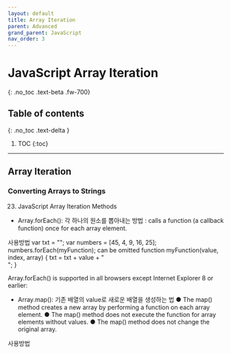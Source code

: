 ```yaml
---
layout: default
title: Array Iteration
parent: Advanced
grand_parent: JavaScript
nav_order: 3
---
```


# JavaScript Array Iteration
{: .no_toc .text-beta .fw-700}

## Table of contents
{: .no_toc .text-delta }

1. TOC
{:toc}

---

## Array Iteration

### Converting Arrays to Strings

23. JavaScript Array Iteration Methods
* Array.forEach(): 각 하나의 원소를 뽑아내는 방법
: calls a function (a callback function) once for each array element.

사용방법
	var txt = "";
	var numbers = [45, 4, 9, 16, 25];
	numbers.forEach(myFunction);
			       can be omitted
	function myFunction(value, index, array) {
	  txt = txt + value + "<br>";
	}

Array.forEach() is supported in all browsers except Internet Explorer 8 or earlier:

* Array.map(): 기존 배열의 value로 새로운 배열을 생성하는 법
● The map() method creates a new array by performing a function on each array element.
● The map() method does not execute the function for array elements without values.
● The map() method does not change the original array.

사용방법 
	<script>
	var numbers1 = [45, 4, 9, 16, 25];
	var numbers2 = numbers1.map(myFunction);		//[90,8,18,32,50]

	document.getElementById("demo").innerHTML = numbers2;
			       can be omitted
	function myFunction(value, index, array) {
	  return value * 2;
	}
	</script>
Array.map() is supported in all browsers except Internet Explorer 8 or earlier.
 
* Array.filter(): 시험에 통과한 value만 새로운 배열의 value로 넣는방법
creates a new array with array elements that passes a test.

사용방법
	var numbers = [45, 4, 9, 16, 25];
	var over18 = numbers.filter(myFunction);
			       can be omitted
	function myFunction(value, index, array) {
	  return value > 18;
	}
Array.filter() is supported in all browsers except Internet Explorer 8 or earlier.

* Array.reduce() : function on each array element to produce (reduce it to) a single value
The reduce() method works from left-to-right in the array.

The reduce() method does not reduce the original array.

var numbers1 = [45, 4, 9, 16, 25];
var sum = numbers1.reduce(myFunction);
		   첫 번째값, 나머지값, 번호, 전체배열
function myFunction(total, value, index, array) {
	return total + value;
}

The reduce() method can accept an initial value:
var sum = numbers1.reduce(myFunction, 100); - 그럼 전체 더한거에서 100추가

* Array.reduceRight()
-reduce()와 모두 같은데 그저 첫 번째 값과 나머지값의 순서가 거꾸로 간다(right to left)

* Array.every() : check if all array values pass a test.

var numbers = [45, 4, 9, 16, 25];
var allOver18 = numbers.every(myFunction); //allOver18 = false
			  생략가능  
function myFunction(value, index, array) {
  return value > 18;
}

* Array.some() : check if some array values pass a test.
- every()는 모두 참이여야 true지만 이거는 하나라도 참이면 true
* Array.indexOf() : 배열 안 원소의 번호 찾기

var fruits = ["Apple", "Orange", "Apple", "Mango"];
var a = fruits.indexOf("Apple");	//a = 0

syntax: array.indexOf(item, start)
	start is optional

* Array.lastIndexOf()
거꾸로 세는건데 jhonna 햇갈림 ㅠ;; - 쓰지마셈

* Array.find():  returns the value of the first array element that passes a test function.
- 처음으로 통과된 value만 추출됨

var numbers = [4, 9, 16, 25, 29];
var first = numbers.find(myFunction);  //first = 25

function myFunction(value, index, array) {
  return value > 18;
}

* Array.findIndex(): returns the index of the first array element that passes a test function.
- 처음으로 통과된 value의 index만 추출

Most of them are supported in all browsers except Internet Explorer 8 or earlier.
